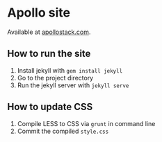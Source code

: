 # Apollo site
Available at [apollostack.com](http://apollostack.com).

## How to run the site
1. Install jekyll with `gem install jekyll`
2. Go to the project directory 
3. Run the jekyll server with `jekyll serve`

## How to update CSS
1. Compile LESS to CSS via `grunt` in command line
2. Commit the compiled `style.css`
